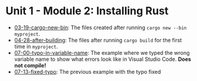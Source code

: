 # Unit 1 - Module 2: Installing Rust

* [03-19-cargo-new-bin](03-19-cargo-new-bin): The files created after running `cargo new --bin myproject`.
* [04-28-after-building](04-28-after-building): The files after running `cargo build` for the first time in `myproject`.
* [07-00-typo-in-variable-name](07-00-typo-in-variable-name): The example where we typed the wrong variable name to show what errors look like in Visual Studio Code. **Does not compile!**
* [07-13-fixed-typo](07-13-fixed-typo): The previous example with the typo fixed
